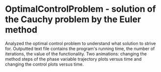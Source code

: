 # OptimalControlProblem - solution of the Cauchy problem by the Euler method
Analyzed the optimal control problem to understand what solution to strive for.
Outputted text file contains the program's running time, the number of iterations, the value of the functionality.
Two animations: changing the method steps of the phase variable trajectory plots versus time and changing the control plots versus time.

